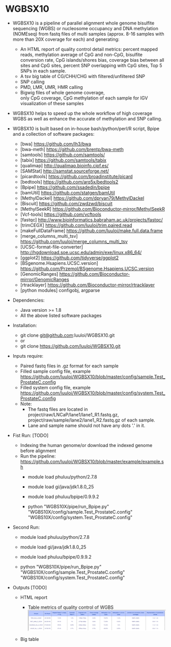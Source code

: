 # WGBSX10

* WGBSX10 is a pipeline of parallel alignment whole genome bisulfite sequencing (WGBS) or nucleosome occupancy and DNA methylation (NOMEseq) from fastq files of multi samples (approx. 8-16 samples with more than 20X coverage for each) and generating:
  * An HTML report of quality control detail metrics: percent mapped reads, methylation average of CpG and non-CpG, bisulfite conversion rate, CpG islands/shores bias, coverage bias between all sites and CpG sites, percent SNP overlapping with CpG sites, Top 5 SNPs in each sample.
  * A tsv big table of CG/CHH/CHG with filtered/unfiltered SNP
  * SNP calling
  * PMD, LMR, UMR, HMR calling 
  * Bigwig files of whole genome coverage, only CpG coverage, CpG methylation of each sample for IGV visualization
of these samples

* WGBSX10 helps to speed up the whole workflow of high coverage WGBS as well as enhance the accurate of methylation and SNP calling.

* WGBSX10 is built based on in-house bash/python/perl/R script, Bpipe and a collection of software packages:
  * [bwa]          https://github.com/lh3/bwa
  * [bwa-meth]     https://github.com/brentp/bwa-meth
  * [samtools]     https://github.com/samtools/
  * [tabix]        https://github.com/samtools/tabix
  * [qualimap]     http://qualimap.bioinfo.cipf.es/
  * [SAMStat]      http://samstat.sourceforge.net/
  * [picardtools]  https://github.com/broadinstitute/picard
  * [bedtools]     https://github.com/arq5x/bedtools2
  * [Bpipe]        https://github.com/ssadedin/bpipe
  * [bamUtil]      https://github.com/statgen/bamUtil
  * [MethylDackel] https://github.com/dpryan79/MethylDackel
  * [Biscuit]      https://github.com/zwdzwd/biscuit
  * [MethylSeekR]  https://github.com/Bioconductor-mirror/MethylSeekR
  * [Vcf-tools]    https://github.com/vcftools
  * [fastqc]       http://www.bioinformatics.babraham.ac.uk/projects/fastqc/
  * [trimCEGX]     https://github.com/luuloi/trim.paired.read
  * [makeFullDataFrame] https://github.com/luuloi/make.full.data.frame
  * [merge_columns_multi_tsv] https://github.com/luuloi/merge_columns_multi_tsv
  * [UCSC-format-file-converter]  http://hgdownload.soe.ucsc.edu/admin/exe/linux.x86_64/
  * [ggplot2]      https://github.com/tidyverse/ggplot2
  * [BSgenome.Hsapiens.UCSC.version]  https://github.com/Przemol/BSgenome.Hsapiens.UCSC.version
  * [GenomicRanges]  https://github.com/Bioconductor-mirror/GenomicRanges
  * [rtracklayer]    https://github.com/Bioconductor-mirror/rtracklayer
  * [python modules] configobj, argparse
  
* Dependencies:
  * Java version >= 1.8
  * All the above listed software packages

* Installation:
  * git clone git@github.com:luuloi/WGBSX10.git
  * or
  * git clone https://github.com/luuloi/WGBSX10.git
  
* Inputs require: 
  * Paired fastq files in .gz format for each sample
  * Filled sample config file, example https://github.com/luuloi/WGBSX10/blob/master/config/sample.Test_ProstateC.config
  * Filled system config file, example https://github.com/luuloi/WGBSX10/blob/master/config/system.Test_ProstateC.config
  * Note: 
       * The fastq files are located in project/raw/LNCaP/lane1/lane1_R1.fastq.gz,                                          project/raw/sample/lane2/lane1_R2.fastq.gz of each sample.
       * Lane and sample name should not have any dots '.' in it.
                                       
* Fist Run: [TODO]
  * Indexing the human genome/or download the indexed genome before alignment
  * Run the pipeline: https://github.com/luuloi/WGBSX10/blob/master/example/example.sh
    * module load phuluu/python/2.7.8
    * module load gi/java/jdk1.8.0_25
    * module load phuluu/bpipe/0.9.9.2

    * python  "WGBS10X/pipe/run_Bpipe.py"  "WGBS10X/config/sample.Test_ProstateC.config"                                "WGBS10X/config/system.Test_ProstateC.config"

* Second Run:
    * module load phuluu/python/2.7.8
    * module load gi/java/jdk1.8.0_25
    * module load phuluu/bpipe/0.9.9.2

    * python  "WGBS10X/pipe/run_Bpipe.py"  "WGBS10X/config/sample.Test_ProstateC.config"                                "WGBS10X/config/system.Test_ProstateC.config"

* Outputs [TODO]
  * HTML report
    * Table metrics of quality control of WGBS ![optional caption text](example/figures/metrics.png)


  * Big table
